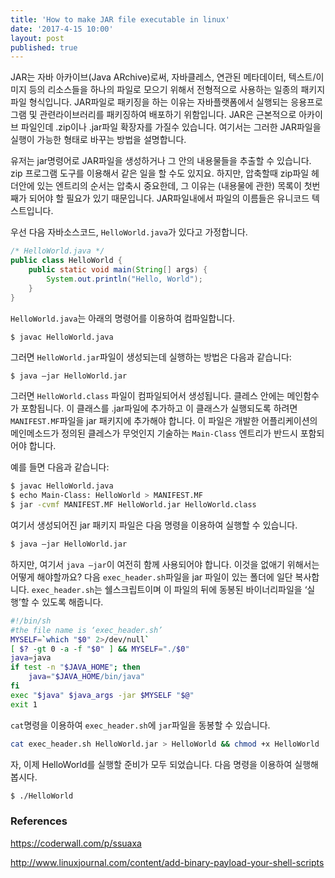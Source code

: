 ```yaml
---
title: 'How to make JAR file executable in linux'
date: '2017-4-15 10:00'
layout: post
published: true
---
```


JAR는 자바 아카이브(Java ARchive)로써, 자바클레스, 연관된 메타데이터, 텍스트/이미지 등의 리소스들을 하나의 파일로 모으기 위해서 전형적으로 사용하는 일종의 패키지 파일 형식입니다. JAR파일로 패키징을 하는 이유는 자바플랫폼에서 실행되는 응용프로그램 및 관련라이브러리를 패키징하여 배포하기 위함입니다. JAR은 근본적으로 아카이브 파일인데 .zip이나 .jar파일 확장자를 가질수 있습니다. 여기서는 그러한 JAR파일을 실행이 가능한 형태로 바꾸는 방법을 설명합니다.

유저는 jar명령어로 JAR파일을 생성하거나 그 안의 내용물들을 추출할 수 있습니다. zip 프로그램 도구를 이용해서 같은 일을 할 수도 있지요. 하지만, 압축할때 zip파일 헤더안에 있는 엔트리의 순서는 압축시 중요한데, 그 이유는 (내용물에 관한) 목록이 첫번째가 되어야 할 필요가 있기 때문입니다. JAR파일내에서 파일의 이름들은 유니코드 텍스트입니다.

우선 다음 자바소스코드, `HelloWorld.java`가 있다고 가정합니다.

```java
/* HelloWorld.java */
public class HelloWorld {
    public static void main(String[] args) {
        System.out.println("Hello, World");
    }
}
```

`HelloWorld.java`는 아래의 명령어를 이용하여 컴파일합니다.

```
$ javac HelloWorld.java 
```

그러면 `HelloWorld.jar`파일이 생성되는데 실행하는 방법은 다음과 같습니다:

```bash 
$ java –jar HelloWorld.jar
```

그러면 `HelloWorld.class` 파일이 컴파일되어서 생성됩니다. 클레스 안에는 메인함수가 포함됩니다. 이 클래스를 .jar파일에 추가하고 이 클래스가 실행되도록 하려면 `MANIFEST.MF`파일을 jar 패키지에 추가해야 합니다. 이 파일은 개발한 어플리케이션의 메인메소드가 정의된 클레스가 무엇인지 기술하는 `Main-Class` 엔트리가 반드시 포함되어야 합니다.

예를 들면 다음과 같습니다:

```bash
$ javac HelloWorld.java
$ echo Main-Class: HelloWorld > MANIFEST.MF
$ jar -cvmf MANIFEST.MF HelloWorld.jar HelloWorld.class
```

여기서 생성되어진 jar 패키지 파일은 다음 명령을 이용하여 실행할 수 있습니다.

```bash
$ java –jar HelloWorld.jar 
```

하지만, 여기서 `java –jar`이 여전히 함께 사용되어야 합니다. 이것을 없애기 위해서는 어떻게 해야할까요? 다음 `exec_header.sh`파일을 jar 파일이 있는 폴더에 일단 복사합니다. `exec_header.sh`는 쉘스크립트이며 이 파일의 뒤에 동봉된 바이너리파일을 ‘실행’할 수 있도록 해줍니다.

```bash 
#!/bin/sh
#the file name is ‘exec_header.sh’
MYSELF=`which "$0" 2>/dev/null`
[ $? -gt 0 -a -f "$0" ] && MYSELF="./$0"
java=java
if test -n "$JAVA_HOME"; then
    java="$JAVA_HOME/bin/java"
fi
exec "$java" $java_args -jar $MYSELF "$@"
exit 1 
```

`cat`명령을 이용하여 `exec_header.sh`에 `jar`파일을 동봉할 수 있습니다.

```bash 
cat exec_header.sh HelloWorld.jar > HelloWorld && chmod +x HelloWorld
```

자, 이제 HelloWorld를 실행할 준비가 모두 되었습니다. 다음 명령을 이용하여 실행해 봅시다.

```bash 
$ ./HelloWorld
```


### References
https://coderwall.com/p/ssuaxa

http://www.linuxjournal.com/content/add-binary-payload-your-shell-scripts
